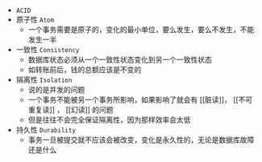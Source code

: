 - `ACID`
- 原子性 `Atom`
	- 一个事务需要是原子的，变化的最小单位，要么发生，要么不发生，不能发生一半
- 一致性 `Consistency`
	- 数据库状态必须从一个一致性状态变化到另一个一致性状态
	- 如转账前后，钱的总额应该是不变的
- 隔离性 `Isolation`
	- 说的是并发的问题
	- 一个事务不能被另一个事务所影响，如果影响了就会有 [[脏读]]， [[不可重复读]] ， [[幻读]] 的问题
	- 但是往往不会完全保证隔离性，因为那样效率会太低
- 持久性 `Durability`
	- 事务一旦被提交就不应该会被改变，变化是永久性的，无论是数据库故障还是什么